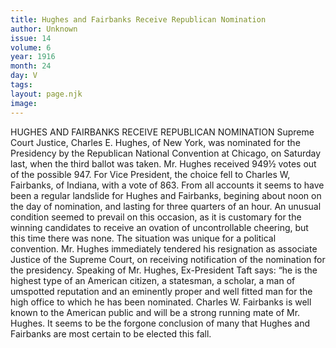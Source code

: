 ```yaml
---
title: Hughes and Fairbanks Receive Republican Nomination
author: Unknown
issue: 14
volume: 6
year: 1916
month: 24
day: V
tags:
layout: page.njk
image:
---
```

HUGHES AND FAIRBANKS RECEIVE REPUBLICAN NOMINATION      Supreme Court Justice, Charles E. Hughes, of New York, was nominated for the Presidency by the Republican National Convention at Chicago, on Saturday last, when the third ballot was taken. Mr. Hughes received 949½ votes out of the possible 947.      For Vice President, the choice fell to Charles W, Fairbanks, of Indiana, with a vote of 863.      From all accounts it seems to have been a regular landslide for Hughes and Fairbanks, begining about noon on the day of nomination, and lasting for three quarters of an hour.      An unusual condition seemed to prevail on this occasion, as it is customary for the winning candidates to receive an ovation of uncontrollable cheering, but this time there was none. The situation was unique for a political convention.       Mr. Hughes immediately tendered his resignation as associate Justice of the Supreme Court, on receiving notification of the nomination for the presidency.      Speaking of Mr. Hughes, Ex-President Taft says: “he is the highest type of an American citizen, a statesman, a scholar, a man of umspotted reputation and an eminently proper and well fitted man for the high office to which he has been nominated.       Charles W. Fairbanks is well known to the American public and will be a strong running mate of Mr. Hughes. It seems to be the forgone conclusion of many that Hughes and Fairbanks are most certain to be elected this fall.  
